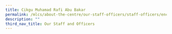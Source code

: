 ```yaml
---
title: Cikgu Muhamad Rafi Abu Bakar
permalink: /mlcs/about-the-centre/our-staff-officers/staff-officers/encik-muhamad-rafi-abu-bakar/
description: ""
third_nav_title: Our Staff and Officers
---
```


